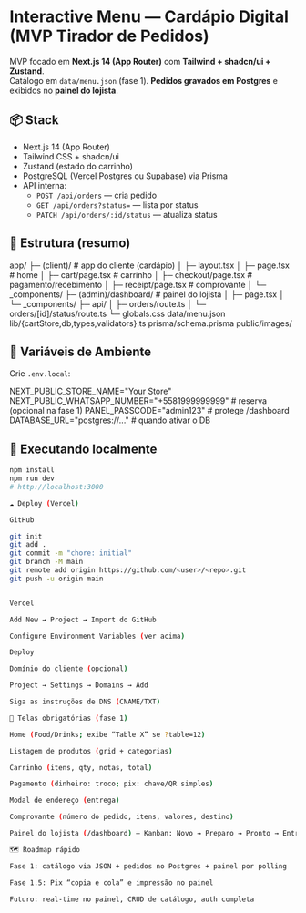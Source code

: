 # Interactive Menu — Cardápio Digital (MVP Tirador de Pedidos)

MVP focado em **Next.js 14 (App Router)** com **Tailwind + shadcn/ui + Zustand**.  
Catálogo em `data/menu.json` (fase 1). **Pedidos gravados em Postgres** e exibidos no **painel do lojista**.

## 📦 Stack
- Next.js 14 (App Router)
- Tailwind CSS + shadcn/ui
- Zustand (estado do carrinho)
- PostgreSQL (Vercel Postgres ou Supabase) via Prisma
- API interna:
  - `POST /api/orders` — cria pedido
  - `GET /api/orders?status=` — lista por status
  - `PATCH /api/orders/:id/status` — atualiza status

## 📁 Estrutura (resumo)
app/
├─ (client)/ # app do cliente (cardápio)
│ ├─ layout.tsx
│ ├─ page.tsx # home
│ ├─ cart/page.tsx # carrinho
│ ├─ checkout/page.tsx # pagamento/recebimento
│ ├─ receipt/page.tsx # comprovante
│ └─ _components/
├─ (admin)/dashboard/ # painel do lojista
│ ├─ page.tsx
│ └─ _components/
├─ api/
│ ├─ orders/route.ts
│ └─ orders/[id]/status/route.ts
└─ globals.css
data/menu.json
lib/{cartStore,db,types,validators}.ts
prisma/schema.prisma
public/images/

## 🔧 Variáveis de Ambiente
Crie `.env.local`:

NEXT_PUBLIC_STORE_NAME="Your Store"
NEXT_PUBLIC_WHATSAPP_NUMBER="+5581999999999" # reserva (opcional na fase 1)
PANEL_PASSCODE="admin123" # protege /dashboard
DATABASE_URL="postgres://..." # quando ativar o DB


## 🚀 Executando localmente
```bash
npm install
npm run dev
# http://localhost:3000

☁️ Deploy (Vercel)

GitHub

git init
git add .
git commit -m "chore: initial"
git branch -M main
git remote add origin https://github.com/<user>/<repo>.git
git push -u origin main


Vercel

Add New → Project → Import do GitHub

Configure Environment Variables (ver acima)

Deploy

Domínio do cliente (opcional)

Project → Settings → Domains → Add

Siga as instruções de DNS (CNAME/TXT)

🧭 Telas obrigatórias (fase 1)

Home (Food/Drinks; exibe “Table X” se ?table=12)

Listagem de produtos (grid + categorias)

Carrinho (itens, qty, notas, total)

Pagamento (dinheiro: troco; pix: chave/QR simples)

Modal de endereço (entrega)

Comprovante (número do pedido, itens, valores, destino)

Painel do lojista (/dashboard) — Kanban: Novo → Preparo → Pronto → Entregue/Cancelado

🗺️ Roadmap rápido

Fase 1: catálogo via JSON + pedidos no Postgres + painel por polling

Fase 1.5: Pix “copia e cola” e impressão no painel

Futuro: real-time no painel, CRUD de catálogo, auth completa